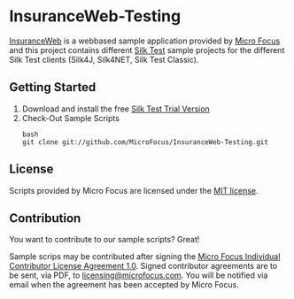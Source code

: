 # InsuranceWeb-Testing

[InsuranceWeb][1] is a webbased sample application provided by [Micro Focus][2] and this project contains different [Silk Test][3] sample projects for the different Silk Test clients (Silk4J, Silk4NET, Silk Test Classic).

## Getting Started
1. Download and install the free [Silk Test Trial Version][4]
2. Check-Out Sample Scripts
	```
	bash
	git clone git://github.com/MicroFocus/InsuranceWeb-Testing.git
	```

	
## License
Scripts provided by Micro Focus are licensed under the [MIT license](LICENSE).

## Contribution
You want to contribute to our sample scripts? Great!

Sample scrips may be contributed after signing the [Micro Focus Individual Contributor License Agreement 1.0](OpenSourceContributionAgreement1_0.pdf).
Signed contributor agreements are to be sent, via PDF, to <licensing@microfocus.com>.
You will be notified via email when the agreement has been accepted by Micro Focus.  

[1]: http://demo.borland.com/InsuranceWebExtJS/
[2]: http://www.microfocus.com
[3]: https://www.microfocus.com/products/silk-portfolio/silk-test/
[4]: https://www.microfocus.com/products/silk-portfolio/silk-test/trial/
